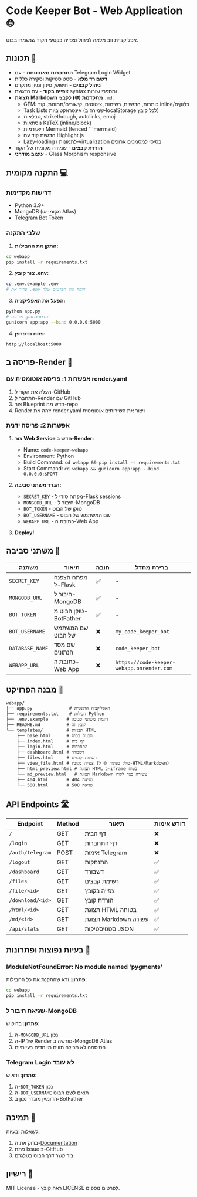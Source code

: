 # Code Keeper Bot - Web Application 🌐

אפליקציית ווב מלאה לניהול וצפייה בקטעי הקוד שנשמרו בבוט.

## תכונות 🚀

- **התחברות מאובטחת** - עם Telegram Login Widget
- **דשבורד מלא** - סטטיסטיקות וסקירה כללית
- **ניהול קבצים** - חיפוש, סינון ומיון מתקדם
- **צפייה בקוד** - עם הדגשת syntax ומספרי שורות
- **תצוגת Markdown מתקדמת (🌐)** לקבצי `.md`:
  - GFM: כותרות, הדגשות, רשימות, ציטוטים, קישורים/תמונות, קוד inline/בלוקים
  - Task Lists אינטראקטיביות (שמירה ב‑localStorage לכל קובץ)
  - טבלאות, strikethrough, autolinks, emoji
  - נוסחאות KaTeX (inline/block)
  - דיאגרמות Mermaid (fenced ```mermaid)
  - הדגשת קוד עם Highlight.js
  - Lazy‑loading לתמונות ו‑virtualization בסיסי למסמכים ארוכים
- **הורדת קבצים** - שמירה מקומית של הקוד
- **עיצוב מודרני** - Glass Morphism responsive

## התקנה מקומית 💻

### דרישות מקדימות
- Python 3.9+
- MongoDB (מקומי או Atlas)
- Telegram Bot Token

### שלבי התקנה

1. **התקן את החבילות:**
```bash
cd webapp
pip install -r requirements.txt
```

2. **צור קובץ .env:**
```bash
cp .env.example .env
# ערוך את .env והוסף את הפרטים שלך
```

3. **הפעל את האפליקציה:**
```bash
python app.py
# או עם gunicorn:
gunicorn app:app --bind 0.0.0.0:5000
```

4. **פתח בדפדפן:**
```
http://localhost:5000
```

## פריסה ב-Render 🚀

### אפשרות 1: פריסה אוטומטית עם render.yaml

1. העלה את הקוד ל-GitHub
2. התחבר ל-Render עם GitHub
3. צור Blueprint חדש מה-repo
4. Render יזהה את render.yaml ויצור את השירותים אוטומטית

### אפשרות 2: פריסה ידנית

1. **צור Web Service חדש ב-Render:**
   - Name: `code-keeper-webapp`
   - Environment: Python
   - Build Command: `cd webapp && pip install -r requirements.txt`
   - Start Command: `cd webapp && gunicorn app:app --bind 0.0.0.0:$PORT`

2. **הגדר משתני סביבה:**
   - `SECRET_KEY` - מפתח סודי ל-Flask sessions
   - `MONGODB_URL` - חיבור ל-MongoDB
   - `BOT_TOKEN` - טוקן של הבוט
   - `BOT_USERNAME` - שם המשתמש של הבוט
   - `WEBAPP_URL` - כתובת ה-Web App

3. **Deploy!**

## משתני סביבה 🔐

| משתנה | תיאור | חובה | ברירת מחדל |
|--------|--------|------|-------------|
| `SECRET_KEY` | מפתח הצפנה ל-Flask | ✅ | - |
| `MONGODB_URL` | חיבור ל-MongoDB | ✅ | - |
| `BOT_TOKEN` | טוקן הבוט מ-BotFather | ✅ | - |
| `BOT_USERNAME` | שם המשתמש של הבוט | ❌ | `my_code_keeper_bot` |
| `DATABASE_NAME` | שם מסד הנתונים | ❌ | `code_keeper_bot` |
| `WEBAPP_URL` | כתובת ה-Web App | ❌ | `https://code-keeper-webapp.onrender.com` |

## מבנה הפרויקט 📁

```
webapp/
├── app.py              # האפליקציה הראשית
├── requirements.txt    # חבילות Python
├── .env.example       # דוגמת משתני סביבה
├── README.md          # קובץ זה
└── templates/         # תבניות HTML
    ├── base.html      # תבנית בסיס
    ├── index.html     # דף בית
    ├── login.html     # התחברות
    ├── dashboard.html # דשבורד
    ├── files.html     # רשימת קבצים
    ├── view_file.html # צפייה בקובץ (כולל כפתור 🌐 ל‑HTML/Markdown)
    ├── html_preview.html # תצוגת HTML ב‑iframe בטוח
    └── md_preview.html   # תצוגת Markdown עשירה בצד לקוח
    ├── 404.html       # שגיאה 404
    └── 500.html       # שגיאה 500
```

## API Endpoints 🛣️

| Endpoint | Method | תיאור | דורש אימות |
|----------|--------|-------|-------------|
| `/` | GET | דף הבית | ❌ |
| `/login` | GET | דף התחברות | ❌ |
| `/auth/telegram` | POST | אימות Telegram | ❌ |
| `/logout` | GET | התנתקות | ✅ |
| `/dashboard` | GET | דשבורד | ✅ |
| `/files` | GET | רשימת קבצים | ✅ |
| `/file/<id>` | GET | צפייה בקובץ | ✅ |
| `/download/<id>` | GET | הורדת קובץ | ✅ |
| `/html/<id>` | GET | תצוגת HTML בטוחה | ✅ |
| `/md/<id>` | GET | תצוגת Markdown עשירה | ✅ |
| `/api/stats` | GET | סטטיסטיקות JSON | ✅ |

## בעיות נפוצות ופתרונות 🔧

### ModuleNotFoundError: No module named 'pygments'
**פתרון:** ודא שהתקנת את כל החבילות:
```bash
cd webapp
pip install -r requirements.txt
```

### שגיאת חיבור ל-MongoDB
**פתרון:** בדוק ש:
1. ה-`MONGODB_URL` נכון
2. ה-IP של Render מורשה ב-MongoDB Atlas
3. הסיסמה לא מכילה תווים מיוחדים בעייתיים

### Telegram Login לא עובד
**פתרון:** ודא ש:
1. ה-`BOT_TOKEN` נכון
2. ה-`BOT_USERNAME` תואם לשם הבוט
3. הדומיין מוגדר נכון ב-BotFather

## תמיכה 💬

לשאלות ובעיות:
1. בדוק את ה-[Documentation](https://amirbiron.github.io/CodeBot/)
2. פתח Issue ב-GitHub
3. צור קשר דרך הבוט בטלגרם

## רישיון 📄

MIT License - ראה קובץ LICENSE לפרטים נוספים.